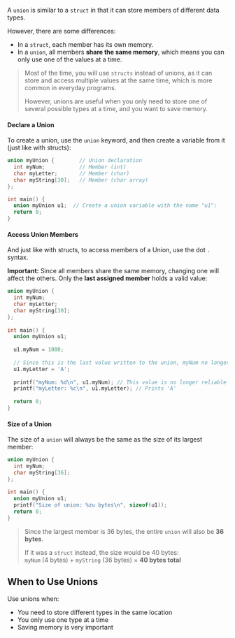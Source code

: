 
A `union` is similar to a `struct` in that it can store members of different data types.

However, there are some differences:

- In a `struct`, each member has its own memory.
- In a `union`, all members **share the same memory**, which means you can only use one of the values at a time.

> Most of the time, you will use `structs` instead of unions, as it can store and access multiple values at the same time, which is more common in everyday programs.
>  
>  However, unions are useful when you only need to store one of several possible types at a time, and you want to save memory.


#### Declare a Union

To create a union, use the `union` keyword, and then create a variable from it (just like with structs):

```c
union myUnion {        // Union declaration
  int myNum;           // Member (int)
  char myLetter;       // Member (char)
  char myString[30];   // Member (char array)
}; 

int main() {
  union myUnion u1;  // Create a union variable with the name "u1":
  return 0;
} 
```

#### Access Union Members

And just like with structs, to access members of a Union, use the dot `.` syntax.

**Important:** Since all members share the same memory, changing one will affect the others. Only the **last assigned member** holds a valid value:

```c
union myUnion {  
  int myNum;  
  char myLetter;  
  char myString[30];  
};  
  
int main() {  
  union myUnion u1;  
  
  u1.myNum = 1000;  
  
  // Since this is the last value written to the union, myNum no longer holds 1000 - its value is now invalid  
  u1.myLetter = 'A';  
  
  printf("myNum: %d\n", u1.myNum); // This value is no longer reliable  
  printf("myLetter: %c\n", u1.myLetter); // Prints 'A'  
  
  return 0;  
}
```

#### Size of a Union

The size of a `union` will always be the same as the size of its largest member:

```c
union myUnion {  
  int myNum;  
  char myString[36];  
};  
  
int main() {  
  union myUnion u1;  
  printf("Size of union: %zu bytes\n", sizeof(u1));  
  return 0;  
}
```

> Since the largest member is 36 bytes, the entire `union` will also be **36 bytes**.
> 
> If it was a `struct` instead, the size would be 40 bytes:  
> `myNum` (4 bytes) + `myString` (36 bytes) = **40 bytes total**

## When to Use Unions

Use unions when:

- You need to store different types in the same location
- You only use one type at a time
- Saving memory is very important
